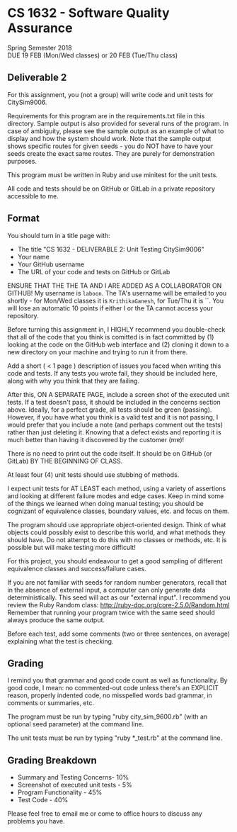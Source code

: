 # CS 1632 - Software Quality Assurance
Spring Semester 2018  
DUE 19 FEB (Mon/Wed classes) or 20 FEB (Tue/Thu class)    

## Deliverable 2

For this assignment, you (not a group) will write code and unit tests for CitySim9006.

Requirements for this program are in the requirements.txt file in this directory.  Sample output is also provided for several runs of the program.  In case of ambiguity, please see the sample output as an example of what to display and how the system should work.  Note that the sample output shows specific routes for given seeds - you do NOT have to have your seeds create the exact same routes.  They are purely for demonstration purposes.

This program must be written in Ruby and use minitest for the unit tests.

All code and tests should be on GitHub or GitLab in a private repository accessible to me.

## Format
You should turn in a title page with:

* The title "CS 1632 - DELIVERABLE 2: Unit Testing CitySim9006"
* Your name
* Your GitHub username
* The URL of your code and tests on GitHub or GitLab

ENSURE THAT THE THE TA AND I ARE ADDED AS A COLLABORATOR ON GITHUB!  My username is `laboon`.  The TA's username will be emailed to you shortly - for Mon/Wed classes it is `KrithikaGanesh`, for Tue/Thu it is ``.  You will lose an automatic 10 points if either I or the TA cannot access your repository.  

Before turning this assignment in, I HIGHLY recommend you double-check that all of the code that you think is comitted is in fact committed by (1) looking at the code on the GitHub web interface and (2) cloning it down to a new directory on your machine and trying to run it from there.

Add a short ( < 1 page ) description of issues you faced when writing this code and tests.  If any tests you wrote fail, they should be included here, along with why you think that they are failing.

After this, ON A SEPARATE PAGE, include a screen shot of the executed unit tests.    If a test doesn't pass, it should be included in the concerns section above.  Ideally, for a perfect grade, all tests should be green (passing).  However, if you have what you think is a valid test and it is not passing, I would prefer that you include a note (and perhaps comment out the tests) rather than just deleting it.  Knowing that a defect exists and reporting it is much better than having it discovered by the customer (me)!

There is no need to print out the code itself.  It should be on GitHub (or GitLab) BY THE BEGINNING OF CLASS.

At least four (4) unit tests should use stubbing of methods.

I expect unit tests for AT LEAST each method, using a variety of assertions and looking at different failure modes and edge cases.  Keep in mind some of the things we learned when doing manual testing; you should be cognizant of equivalence classes, boundary values, etc. and focus on them.

The program should use appropriate object-oriented design.  Think of what objects could possibly exist to describe this world, and what methods they should have.  Do not attempt to do this with no classes or methods, etc.  It is possible but will make testing more difficult!

For this project, you should endeavour to get a good sampling of different equivalence classes and success/failure cases.

If you are not familiar with seeds for random number generators, recall that in the absence of external input, a computer can only generate data deterministically.  This seed will act as our "external input".  I recommend you review the Ruby Random class: http://ruby-doc.org/core-2.5.0/Random.html  Remember that running your program twice with the same seed should always produce the same output.

Before each test, add some comments (two or three sentences, on average) explaining what the test is checking.  

## Grading
I remind you that grammar and good code count as well as functionality.  By good code, I mean: no commented-out code unless there's an EXPLICIT reason, properly indented code, no misspelled words  bad grammar, in comments or summaries, etc.

The program must be run by typing "ruby city_sim_9600.rb" (with an optional seed parameter) at the command line.

The unit tests must be run by typing "ruby *_test.rb" at the command line.

## Grading Breakdown
* Summary and Testing Concerns- 10%
* Screenshot of executed unit tests - 5%
* Program Functionality - 45%
* Test Code - 40%

Please feel free to email me or come to office hours to discuss any problems you have. 
